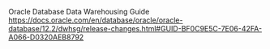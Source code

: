 


Oracle Database Data Warehousing Guide
https://docs.oracle.com/en/database/oracle/oracle-database/12.2/dwhsg/release-changes.html#GUID-BF0C9E5C-7E06-42FA-A066-D0320AEB8792